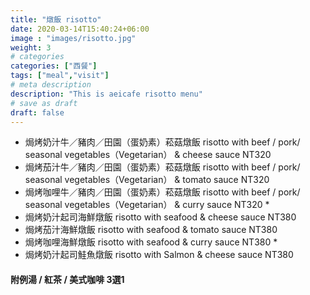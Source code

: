 ```yaml
---
title: "燉飯 risotto"
date: 2020-03-14T15:40:24+06:00
image : "images/risotto.jpg"
weight: 3
# categories
categories: ["西餐"]
tags: ["meal","visit"]
# meta description
description: "This is aeicafe risotto menu"
# save as draft
draft: false
---
```


- 焗烤奶汁牛／豬肉／田園（蛋奶素）菘菇燉飯   risotto with beef / pork/ seasonal vegetables（Vegetarian） & cheese sauce NT320 
- 焗烤茄汁牛／豬肉／田園（蛋奶素）菘菇燉飯   risotto with beef / pork/ seasonal vegetables（Vegetarian） & tomato sauce NT320 
- 焗烤咖哩牛／豬肉／田園（蛋奶素）菘菇燉飯   risotto with beef / pork/ seasonal vegetables（Vegetarian） & curry sauce  NT320  *
- 焗烤奶汁起司海鮮燉飯 risotto with seafood & cheese sauce NT380 
- 焗烤茄汁海鮮燉飯 risotto with seafood & tomato sauce NT380
- 焗烤咖哩海鮮燉飯 risotto with seafood & curry sauce NT380 *
- 焗烤奶汁起司鮭魚燉飯 risotto with Salmon  & cheese sauce NT380 

#### 附例湯 / 紅茶 / 美式咖啡 3選1